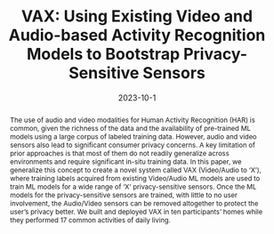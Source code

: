 ---
abstract: "The use of audio and video modalities for Human Activity Recognition (HAR)\
  \ is common, given the richness of the data and the availability of pre-trained\
  \ ML models using a large corpus of labeled training data. However, audio and video\
  \ sensors also lead to significant consumer privacy concerns. A key limitation of\
  \ prior approaches is that most of them do not readily generalize across environments\
  \ and require significant in-situ training data. In this paper, we generalize this\
  \ concept to create a novel system called VAX (Video/Audio to \u2018X\u2019), where\
  \ training labels acquired from existing Video/Audio ML models are used to train\
  \ ML models for a wide range of \u2018X\u2019 privacy-sensitive sensors. Once the\
  \ ML models for the privacy-sensitive sensors are trained, with little to no user\
  \ involvement, the Audio/Video sensors can be removed altogether to protect the\
  \ user\u2019s privacy better. We built and deployed VAX in ten participants\u2019\
  \ homes while they performed 17 common activities of daily living. "
authors:
- Prasoon Patidar
- goel
- Yuvraj Agarwal
- ''
bibtex: '@inproceedings{Patidar2023,

  title={VAX: Using Existing Video and Audio-based Activity Recognition Models to
  Bootstrap Privacy-Sensitive Sensors},

  author={Prasoon Patidar, Mayank Goel, Yuvraj Agarwal, , },

  booktitle={Proceedings of the ACM on Interactive, Mobile, Wearable, and Ubiquitous
  Technologies (IMWUT)},

  year={2023}

  }'
blurb: Using Existing Video and Audio-based Activity Recognition Models to Bootstrap
  Privacy-Sensitive Sensors
category: activity
citation: 'Prasoon Patidar,Mayank Goel,Yuvraj Agarwal,. 2023. VAX: Using Existing
  Video and Audio-based Activity Recognition Models to Bootstrap Privacy-Sensitive
  Sensors. Proceedings of the ACM on Interactive, Mobile, Wearable, and Ubiquitous
  Technologies (IMWUT).'
conference: Proceedings of the ACM on Interactive, Mobile, Wearable, and Ubiquitous
  Technologies (IMWUT)
date: 2023-10-1
image: /images/pubs/vax.png
name: VAX
onhomepage: true
pdf: /pdfs/vax.pdf
thumbnail: /images/pubs/vax.png
title: 'VAX: Using Existing Video and Audio-based Activity Recognition Models to Bootstrap
  Privacy-Sensitive Sensors'
year: '2023'
---